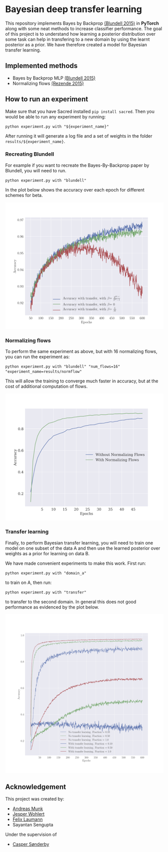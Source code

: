 # Bayesian deep transfer learning

This repository implements Bayes by Backprop [(Blundell 2015)](https://arxiv.org/abs/1505.05424)
in **PyTorch** along with some neat methods to increase classifier performance. The goal of this
project is to understand how learning a posterior distribution
over some task can help in transfering to a new domain by using
the learnt posterior as a prior. We have therefore created a model for Bayesian transfer learning.

## Implemented methods

* Bayes by Backprop MLP [(Blundell 2015)](https://arxiv.org/abs/1505.05424)
* Normalizing flows [(Rezende 2015)](https://arxiv.org/abs/1505.05770)

## How to run an experiment

Make sure that you have Sacred installed `pip install sacred`. Then you would
be able to run any experiment by running:

```
python experiment.py with "${experiment_name}"
```

After running it will generate a log file and a set of weights in the folder `results/${experiment_name}`.

### Recreating Blundell

For example if you want to recreate the Bayes-By-Backprop paper by Blundell, you will need to run.

```
python experiment.py with "blundell"
```

In the plot below shows the accuracy over each epoch for different schemes for beta.

![](figs/comparing_beta.png)

### Normalizing flows

To perform the same experiment as above, but with 16 normalizing flows, you can run the experiment as:

```
python experiment.py with "blundell" "num_flows=16" "experiment_name=results/normflow"
```

This will allow the training to converge much faster in accuracy, but at the cost of additional computation of flows.

![](figs/normflow.png)

### Transfer learning

Finally, to perform Bayesian transfer learning, you will need to train one model on one subset of the data A and then use the learned posterior over weights as a prior for learning on data B.

We have made convenient experiments to make this work. First run:

```
python experiment.py with "domain_a"
```

to train on A, then run:

```
python experiment.py with "transfer"
```

to transfer to the second domain. In general this does not good performance as evidenced by the plot below.

![](figs/transfer_results.png)

## Acknowledgement

This project was created by:

* [Andreas Munk](https://github.com/ammunk)
* [Jesper Wohlert](https://github.com/wohlert)
* [Felix Laumann](https://github.com/felix-laumann)
* Sayantan Sengupta

Under the supervision of

* [Casper Sønderby](https://github.com/casperkaae)